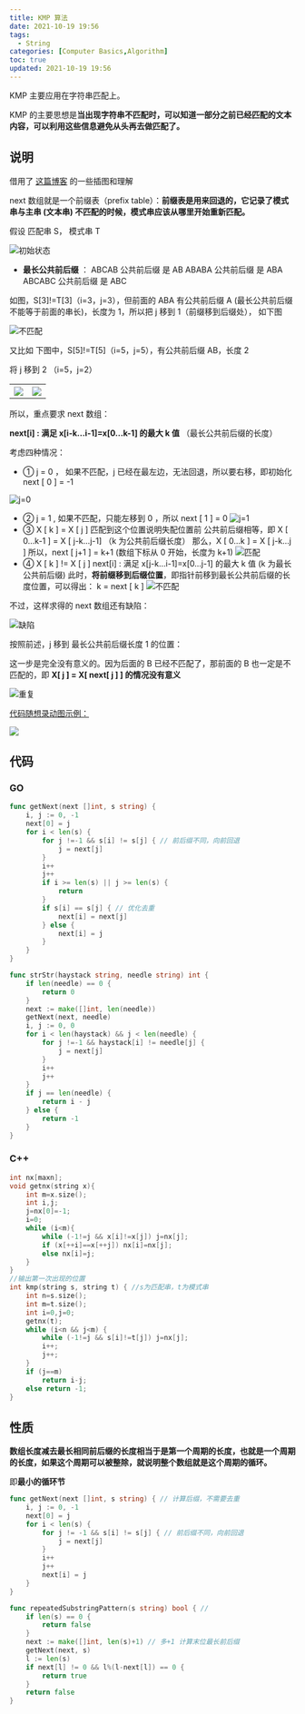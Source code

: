 ```yaml
---
title: KMP 算法
date: 2021-10-19 19:56
tags:
  - String
categories: [Computer Basics,Algorithm]
toc: true
updated: 2021-10-19 19:56
---
```


KMP 主要应用在字符串匹配上。

KMP 的主要思想是**当出现字符串不匹配时，可以知道一部分之前已经匹配的文本内容，可以利用这些信息避免从头再去做匹配了。**

<!-- more -->

## 说明

借用了 [这篇博客](https://www.cnblogs.com/dusf/p/kmp.html) 的一些插图和理解

next 数组就是一个前缀表（prefix table）：**前缀表是用来回退的，它记录了模式串与主串 (文本串) 不匹配的时候，模式串应该从哪里开始重新匹配。**

假设 匹配串 S， 模式串 T

![初始状态](https://imgconvert.csdnimg.cn/aHR0cHM6Ly9pbWFnZXMwLmNuYmxvZ3MuY29tL2Jsb2cvNDE2MDEwLzIwMTMwOC8xNzA4MzkxMi00OTM2NWI3ZTY3Y2Q0ODc3YjJmNTAxMDc0ZGFlNjhkMi5wbmc?x-oss-process=image/format,png)

- **最长公共前后缀** ：
	ABCAB 公共前后缀 是 AB
	ABABA 公共前后缀 是 ABA
	ABCABC 公共前后缀 是 ABC

如图，S[3]!=T[3]（i=3，j=3），但前面的 ABA 有公共前后缀 A (最长公共前后缀不能等于前面的串长)，长度为 1，所以把 j 移到 1（前缀移到后缀处）， 如下图

![不匹配](https://imgconvert.csdnimg.cn/aHR0cHM6Ly9pbWFnZXMwLmNuYmxvZ3MuY29tL2Jsb2cvNDE2MDEwLzIwMTMwOC8xNzA4MzkyOS1hOWNjZmIwODgzM2U0Y2YxYTQyYzMwZjA1NjA4ZjhmNS5wbmc?x-oss-process=image/format,png)

又比如 下图中，S[5]!=T[5]（i=5，j=5），有公共前后缀 AB，长度 2

将 j 移到 2 （i=5，j=2）

<table>
<tr>
<th>
<img src="https://imgconvert.csdnimg.cn/aHR0cHM6Ly9pbWFnZXMwLmNuYmxvZ3MuY29tL2Jsb2cvNDE2MDEwLzIwMTMwOC8xNzA4NDAzMC04MmU0YjcxYjg1YTQ0MGM1YTYzNmQ1NzUwMzkzMTQxNS5wbmc?x-oss-process=image/format,png">
</th>
<th>
<img src="https://imgconvert.csdnimg.cn/aHR0cHM6Ly9pbWFnZXMwLmNuYmxvZ3MuY29tL2Jsb2cvNDE2MDEwLzIwMTMwOC8xNzA4NDAzNy1jYzNjMzQyMDA4MDk0MTRlOTQyMWMzMTZjZWJhMmNkYS5wbmc?x-oss-process=image/format,png">
</tr>
</table>

所以，重点要求 next 数组：

**next[i] : 满足 x[i-k…i-1]=x[0…k-1] 的最大 k 值**
（最长公共前后缀的长度）

考虑四种情况：

- ① j = 0 ， 如果不匹配，j 已经在最左边，无法回退，所以要右移，即初始化 next [ 0 ] = -1

![j=0](https://imgconvert.csdnimg.cn/aHR0cHM6Ly9pbWFnZXMwLmNuYmxvZ3MuY29tL2Jsb2cvNDE2MDEwLzIwMTMwOC8xNzA4NDI1OC1lZmQyZTk1ZDM2NDQ0MjdlYmMwMzA0ZWQzZDdhZGVmYi5wbmc?x-oss-process=image/format,png)

- ② j = 1 , 如果不匹配，只能左移到 0 ，所以 next [ 1 ] = 0
	![j=1](https://imgconvert.csdnimg.cn/aHR0cHM6Ly9pbWFnZXMwLmNuYmxvZ3MuY29tL2Jsb2cvNDE2MDEwLzIwMTMwOC8xNzA4NDMxMC0yOWY5ZjhkYmI2MDM0MTUxYTM4M2U3Y2NmNmY1NTgzZS5wbmc?x-oss-process=image/format,png)
- ③ X [ k ] = X [ j ]
	匹配到这个位置说明失配位置前 公共前后缀相等，即
	X [ 0…k-1 ] = X [ j-k…j-1] （k 为公共前后缀长度）
	那么，X [ 0…k ] = X [ j-k…j ]
	所以，next [ j+1 ] = k+1 (数组下标从 0 开始，长度为 k+1)
	![匹配](https://imgconvert.csdnimg.cn/aHR0cHM6Ly9pbWFnZXMwLmNuYmxvZ3MuY29tL2Jsb2cvNDE2MDEwLzIwMTMwOC8xNzA4NDMyNy04YTNjZGZhYjAzMDk0YmZhOWU1Y2FjZTI2Nzk2Y2FlNS5wbmc?x-oss-process=image/format,png)
- ④ X [ k ] != X [ j ]
	next[i] : 满足 x[j-k…i-1]=x[0…j-1] 的最大 k 值 (k 为最长公共前后缀)
	此时，**将前缀移到后缀位置**，即指针前移到最长公共前后缀的长度位置，可以得出：
	k = next [ k ]
	![不匹配](https://imgconvert.csdnimg.cn/aHR0cHM6Ly9pbWFnZXMwLmNuYmxvZ3MuY29tL2Jsb2cvNDE2MDEwLzIwMTMwOC8xNzEyMjM1OC1mZDdlNTJkZDM4MmM0MjY4YThmZjUyYjg1YmZmNDY1ZC5wbmc?x-oss-process=image/format,png)

不过，这样求得的 next 数组还有缺陷：

![缺陷](https://imgconvert.csdnimg.cn/aHR0cHM6Ly9pbWFnZXMwLmNuYmxvZ3MuY29tL2Jsb2cvNDE2MDEwLzIwMTMwOC8xNzA4NDcxMi1mMGQ2OTk4OTM4NzY0YjMwOWY2MTkyMzQ1MmEyYjIwZi5wbmc?x-oss-process=image/format,png)

按照前述，j 移到 最长公共前后缀长度 1 的位置：

这一步是完全没有意义的。因为后面的 B 已经不匹配了，那前面的 B 也一定是不匹配的，即 **X[ j ] = X[ next[ j ] ] 的情况没有意义**

![重复](https://imgconvert.csdnimg.cn/aHR0cHM6Ly9pbWFnZXMwLmNuYmxvZ3MuY29tL2Jsb2cvNDE2MDEwLzIwMTMwOC8xNzA4NDcyNi03OTBmYzFiMmM0OGM0MTFiODAxMWVhYjlkZTY5MmY2ZC5wbmc?x-oss-process=image/format,png)

<a href="https://github.com/youngyangyang04/leetcode-master/blob/master/problems/0028.%E5%AE%9E%E7%8E%B0strStr.md">代码随想录动图示例：</a>

<img src="https://camo.githubusercontent.com/49f9392ca7baccbfbaec6823dbad095a6a582a7d1a101b4f37e2fa3eb5003061/68747470733a2f2f636f64652d7468696e6b696e672e63646e2e626365626f732e636f6d2f676966732f4b4d50254537254232254245254538254145254232332e676966">

## 代码

### GO

```go
func getNext(next []int, s string) {
	i, j := 0, -1
	next[0] = j
	for i < len(s) {
		for j !=-1 && s[i] != s[j] { // 前后缀不同，向前回退
			j = next[j]
		}
		i++
		j++
		if i >= len(s) || j >= len(s) {
			return
		}
		if s[i] == s[j] { // 优化去重
			next[i] = next[j]
		} else {
			next[i] = j
		}
	}
}

func strStr(haystack string, needle string) int {
	if len(needle) == 0 {
		return 0
	}
	next := make([]int, len(needle))
	getNext(next, needle)
	i, j := 0, 0
	for i < len(haystack) && j < len(needle) {
		for j !=-1 && haystack[i] != needle[j] {
			j = next[j]
		}
		i++
		j++
	}
	if j == len(needle) {
		return i - j
	} else {
		return -1
	}
}
```

### C++

```c++
int nx[maxn];
void getnx(string x){
	int m=x.size();
	int i,j;
	j=nx[0]=-1;
	i=0;
	while (i<m){
		while (-1!=j && x[i]!=x[j]) j=nx[j];
		if (x[++i]==x[++j]) nx[i]=nx[j];
		else nx[i]=j;
	}
}
//输出第一次出现的位置
int kmp(string s, string t) { //s为匹配串，t为模式串
	int n=s.size();
	int m=t.size();
	int i=0,j=0;
	getnx(t);
	while (i<n && j<m) {
		while (-1!=j && s[i]!=t[j]) j=nx[j];
		i++;
		j++;
	}
	if (j==m)
		return i-j;
	else return -1;
}
```

## 性质

**数组长度减去最长相同前后缀的长度相当于是第一个周期的长度，也就是一个周期的长度，如果这个周期可以被整除，就说明整个数组就是这个周期的循环。**

即**最小的循环节**

```go
func getNext(next []int, s string) { // 计算后缀，不需要去重
	i, j := 0, -1
	next[0] = j
	for i < len(s) {
		for j != -1 && s[i] != s[j] { // 前后缀不同，向前回退
			j = next[j]
		}
		i++
		j++
		next[i] = j
	}
}

func repeatedSubstringPattern(s string) bool { // 
	if len(s) == 0 {
		return false
	}
	next := make([]int, len(s)+1) // 多+1 计算末位最长前后缀
	getNext(next, s)
	l := len(s)
	if next[l] != 0 && l%(l-next[l]) == 0 {
		return true
	}
	return false
}
```
